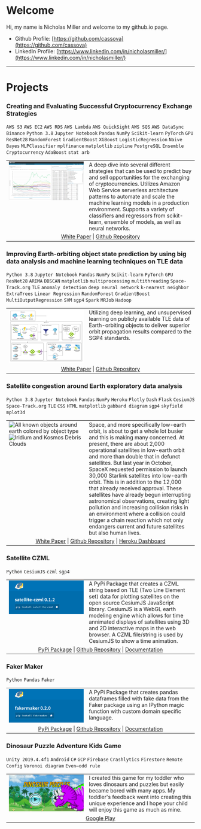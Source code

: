 
# Welcome

Hi, my name is Nicholas Miller and welcome to my github.io page.

- Github Profile: [https://github.com/cassova](https://github.com/cassova)
- LinkedIn Profile: [https://www.linkedin.com/in/nicholasmiller/](https://www.linkedin.com/in/nicholasmiller/)


---

# Projects

### Creating and Evaluating Successful Cryptocurrency Exchange Strategies

`AWS S3` `AWS EC2` `AWS RDS` `AWS Lambda` `AWS QuickSight` `AWS SQS` `AWS DataSync` `Binance` `Python 3.8` `Jupyter Notebook` `Pandas` `NumPy` `Scikit-learn` `PyTorch` `GPU` `ResNet28` `RandomForest` `GradientBoost` `XGBoost` `LogisticRegression` `Naive Bayes` `MLPClassifier` `mplfinance` `matplotlib` `zipline` `PostgreSQL` `Ensemble` `Cryptocurrency` `AdaBoost` `stat arb`

<table>
  <tr style="vertical-align:top"><td width="200">
    <img width="200" src="images/quicksight.png" alt="AWS QuickSight - Simulation results of several strategies" id="screenshot" class="screenshots">
  </td>
  <td>
A deep dive into several different strategies that can be used to predict buy and sell opportunities for the exchanging of cryptocurrencies. Utilizes Amazon Web Service serverless architecture patterns to automate and scale the machine learning models in a production environment. Supports a variety of classifiers and regressors from scikit-learn, ensemble of models, as well as neural networks.
  </td></tr>
  <tr><td colspan="2">
    <center>
      <a href="https://mads-swaps.github.io/">White Paper</a> |
      <a href="https://github.com/mads-swaps/swap-for-profit">Github Repository</a>
    </center>
  </td></tr>
</table>

### Improving Earth-orbiting object state prediction by using big data analysis and machine learning techniques on TLE data

`Python 3.8` `Jupyter Notebook` `Pandas` `NumPy` `Scikit-learn` `PyTorch` `GPU` `ResNet28` `ARIMA` `DBSCAN` `matplotlib` `multiprocessing` `multithreading` `Space-Track.org` `TLE` `anomaly detection` `deep neural network` `k-nearest neighbor` `ExtraTrees` `Linear Regression` `RandomForest` `GradientBoost` `MultiOutputRegression` `SVM` `sgp4` `Spark` `MRJob` `Hadoop`

<table>
  <tr style="vertical-align:top"><td width="200">
    <img width="200" src="images/ms2_nt_pipeline.png" alt="ML Pipeline" id="screenshot" class="screenshots">
  </td>
  <td>
  Utilizing deep learning, and unsupervised learning on publicly available TLE data of Earth-orbiting objects to deliver superior orbit propagation results compared to the SGP4 standards.
  </td></tr>
  <tr><td colspan="2">
    <center>
      <a href="https://cm-tle-pred.github.io/">White Paper</a> |
      <a href="https://github.com/cm-tle-pred/tle-prediction">Github Repository</a>
    </center>
  </td></tr>
</table>

### Satellite congestion around Earth exploratory data analysis

`Python 3.8` `Jupyter Notebook` `Pandas` `NumPy` `Heroku` `Plotly` `Dash` `Flask` `CesiumJS` `Space-Track.org` `TLE` `CSS` `HTML` `matplotlib` `gabbard diagram` `sgp4` `skyfield` `mplot3d`

<table>
  <tr style="vertical-align:top"><td width="200">
    <img width="200" src="images/allsat.gif" alt="All known objects around earth colored by object type" id="screenshot" class="screenshots">
    <img width="200" src="images/iridium-kosmos.gif" alt="Iridium and Kosmos Debris Clouds" id="screenshot" class="screenshots">
  </td>
  <td>
Space, and more specifically low-earth orbit, is about to get a whole lot busier and this is making many concerned. At present, there are about 2,000 operational satellites in low-earth orbit and more than double that in defunct satellites. But last year in October, SpaceX requested permission to launch 30,000 Starlink satellites into low-earth orbit. This is in addition to the 12,000 that already received approval. These satellites have already begun interrupting astronomical observations, creating light pollution and increasing collision risks in an environment where a collision could trigger a chain reaction which not only endangers current and future satellites but also human lives.
  </td></tr>
  <tr><td colspan="2">
    <center>
      <a href="https://mads-hatters.github.io/">White Paper</a> |
      <a href="https://github.com/mads-hatters/SIADS-591-Orbital-Congestion">Github Repository</a> |
      <a href="https://oc-dash.herokuapp.com/">Heroku Dashboard</a>
    </center>
  </td></tr>
</table>

### Satellite CZML

`Python` `CesiumJS` `czml` `sgp4`

<table>
  <tr style="vertical-align:top"><td width="200">
    <img width="200" src="images/sc.png" alt="Satellite CZML" id="screenshot" class="screenshots">
  </td>
  <td>
A PyPi Package that creates a CZML string based on TLE (Two Line Element set) data for plotting satellites on the open source CesiumJS JavaScript library.  CesiumJS is a WebGL earth modeling engine which allows for time annimated displays of satellites using 3D and 2D interactive maps in the web browser. A CZML file/string is used by CesiumJS to show a time animation.
  </td></tr>
  <tr><td colspan="2">
    <center>
      <a href="https://pypi.org/project/satellite-czml/">PyPi Package</a> |
      <a href="https://github.com/cassova/satellite-czml">Github Repository</a> |
      <a href="https://github.com/cassova/satellite-czml">Documentation</a>
    </center>
  </td></tr>
</table>

### Faker Maker

`Python` `Pandas` `Faker`

<table>
  <tr style="vertical-align:top"><td width="200">
    <img width="200" src="images/fm.png" alt="Faker Maker/" id="screenshot" class="screenshots">
  </td>
  <td>
A PyPi Package that creates pandas dataframes filled with fake data from the Faker package using an IPython magic function with custom domain specific language.
  </td></tr>
  <tr><td colspan="2">
    <center>
      <a href="https://pypi.org/project/fakermaker/">PyPi Package</a> |
      <a href="https://github.com/cassova/Faker-Maker">Github Repository</a> |
      <a href="https://github.com/cassova/Faker-Maker">Documentation</a>
    </center>
  </td></tr>
</table>

### Dinosaur Puzzle Adventure Kids Game

`Unity 2019.4.4f1` `Android` `C#` `GCP` `Firebase` `Crashlytics` `Firestore` `Remote Config` `Voronoi diagram` `Even–odd rule`

<table>
  <tr style="vertical-align:top"><td width="200">
    <img width="200" src="images/dp.png" alt="DinoPuzzleApp" id="screenshot" class="screenshots">
  </td>
  <td>
I created this game for my toddler who loves dinosaurs and puzzles but easily became bored with many apps. My toddler's feedback went into creating this unique experience and I hope your child will enjoy this game as much as mine.  </td></tr>
  <tr><td colspan="2">
    <center>
      <a href="https://play.google.com/store/apps/details?id=com.KaitechyApps.DinoPuzzleApp">Google Play</a>
    </center>
  </td></tr>
</table>
